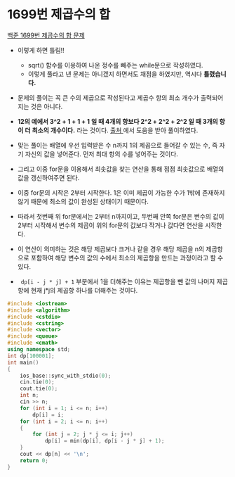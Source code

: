 # 1699번 제곱수의 합

[백준 1699번 제곱수의 합 문제](https://www.acmicpc.net/problem/1699) 

- 이렇게 하면 틀림!!
  - sqrt() 함수를 이용하여 나온 정수를 빼주는 while문으로 작성하였다.
  - 이렇게 풀라고 낸 문제는 아니겠지 하면서도 채점을 하였지만, 역시다 **틀렸습니다.**
- 문제의 풀이는 꼭 큰 수의 제곱으로 작성된다고 제곱수 항의 최소 개수가 출력되어지는 것은 아니다.
- **12의 예에서 3^2 + 1 + 1 + 1 일 때 4개의 항보다 2^2 + 2^2 + 2^2 일 때 3개의 항이 더 최소의 개수이다.** 라는 것이다. [ 출처 ](https://mtoc.tistory.com/38) 에서 도움을 받아 풀이하였다.
- 맞는 풀이는 배열에 우선 입력받은 수 n까지 1의 제곱으로 들어갈 수 있는 수, 즉 자기 자신의 값을 넣어준다. 먼저 최대 항의 수를 넣어주는 것이다.
- 그리고 이중 for문을 이용해서 최솟값을 찾는 연산을 통해 점점 최솟값으로 배열의 값을 갱신하여주면 된다.

- 이중 for문의 시작은 2부터 시작한다. 1은 이미 제곱이 가능한 수가 1밖에 존재하지 않기 때문에 최소의 값이 완성된 상태이기 때문이다.
- 따라서 첫번째 위 for문에서는 2부터 n까지이고, 두번째 안쪽 for문은 변수의 값이 2부터 시작해서 변수의 제곱이 위의 for문의 값보다 작거나 값다면 연산을 시작한다.
- 이 연산이 의미하는 것은 해당 제곱보다 크거나 같을 경우 해당 제곱을 n의 제곱항으로 포함하여  해당 변수의 값의 수에서 최소의 제곱항을 만드는 과정이라고 할 수 있다.
-  ` dp[i - j * j] + 1` 부분에서 1을 더해주는 이유는 제곱항을 뺀 값의 나머지 제곱항에 현재 j*j의 제곱항 하나를 더해주는 것이다.

```c++
#include <iostream>
#include <algorithm>
#include <cstdio>
#include <cstring>
#include <vector>
#include <queue>
#include <cmath>
using namespace std;
int dp[100001];
int main()
{
    ios_base::sync_with_stdio(0);
    cin.tie(0);
    cout.tie(0);
    int n;
    cin >> n;
    for (int i = 1; i <= n; i++)
        dp[i] = i;
    for (int i = 2; i <= n; i++)
    {
        for (int j = 2; j * j <= i; j++)
            dp[i] = min(dp[i], dp[i - j * j] + 1);
    }
    cout << dp[n] << '\n';
    return 0;
}

```


